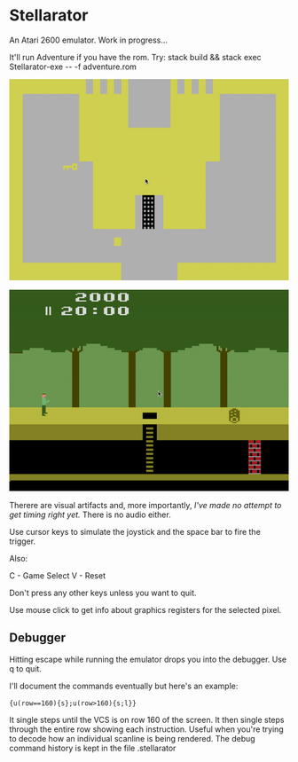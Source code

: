 # Stellarator

An Atari 2600 emulator.
Work in progress...

It'll run Adventure if you have the rom. Try:
stack build && stack exec Stellarator-exe -- -f adventure.rom

![Adventure screenshot](docs/adventure.gif?raw=true "Adventure Screenshot")

![Pitfall screenshot](docs/pitfall.gif?raw=true "Pitfall Screenshot")

Therere are visual artifacts and, more importantly,
*I've made no attempt to get timing right yet.*
There is no audio either.

Use cursor keys to simulate the joystick and the space bar to fire the trigger.

Also:

C - Game Select
V - Reset

Don't press any other keys unless you want to quit.

Use mouse click to get info about graphics registers for the selected pixel.

Debugger
--------
Hitting escape while running the emulator drops you into the debugger.
Use q to quit.

I'll document the commands eventually but here's an example:

    {u(row==160){s};u(row>160){s;l}}

It single steps until the VCS is on row 160 of the screen.
It then single steps through the entire row showing each instruction.
Useful when you're trying to decode how an individual scanline is
being rendered.
The debug command history is kept in the file .stellarator

